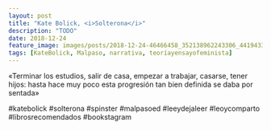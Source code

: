 ```yaml
---
layout: post
title: "Kate Bolick, <i>Solterona</i>"
description: "TODO"
date: 2018-12-24
feature_image: images/posts/2018-12-24-46466458_352138962243306_4419433693827690322_n_18014409097002624.jpg
tags: [KateBolick, Malpaso, narrativa, teoríayensayofeminista]
---
```


«Terminar los estudios, salir de casa, empezar a trabajar, casarse, tener hijos: hasta hace muy poco esta progresión tan bien definida se daba por sentada»
<!--more-->

#katebolick #solterona #spinster #malpasoed #leeydejaleer #leoycomparto #librosrecomendados #bookstagram


